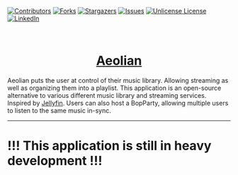 [![Contributors][contributors-shield]][contributors-url]
[![Forks][forks-shield]][forks-url]
[![Stargazers][stars-shield]][stars-url]
[![Issues][issues-shield]][issues-url]
[![Unlicense License][license-shield]][license-url]
[![LinkedIn][linkedin-shield]][linkedin-url]

<br />
<div align="center">
  <h1><a href="https://github.com/kest-dev/Aeolian">Aeolian</a></h1>
</div>

Aeolian puts the user at control of their music library. Allowing streaming as well as organizing them into a playlist. This application is an open-source alternative to various different music library and streaming services. Inspired by [Jellyfin](https://github.com/jellyfin/jellyfin). Users can also host a BopParty, allowing multiple users to listen to the same music in-sync.

---
# !!! This application is still in heavy development !!!


[contributors-shield]: https://img.shields.io/github/contributors/kest-dev/Aeolian.svg?style=for-the-badge
[contributors-url]: https://github.com/kest-dev/Aeolian/graphs/contributors
[forks-shield]: https://img.shields.io/github/forks/kest-dev/Aeolian.svg?style=for-the-badge
[forks-url]: https://github.com/kest-dev/Aeolian/network/members
[stars-shield]: https://img.shields.io/github/stars/kest-dev/Aeolian.svg?style=for-the-badge
[stars-url]: https://github.com/kest-dev/Aeolian/stargazers
[issues-shield]: https://img.shields.io/github/issues/kest-dev/Aeolian.svg?style=for-the-badge
[issues-url]: https://github.com/kest-dev/Aeolian/issues
[license-shield]: https://img.shields.io/github/license/kest-dev/Aeolian.svg?style=for-the-badge
[license-url]: https://github.com/kest-dev/Aeolian/blob/master/LICENSE.txt
[linkedin-shield]: https://img.shields.io/badge/-LinkedIn-black.svg?style=for-the-badge&logo=linkedin&colorB=555
[linkedin-url]: https://linkedin.com/in/othneildrew
[product-screenshot]: images/screenshot.png
[csharp-shield]: https://img.shields.io/badge/c%23-%23239120.svg?style=for-the-badge&logo=csharp&logoColor=white